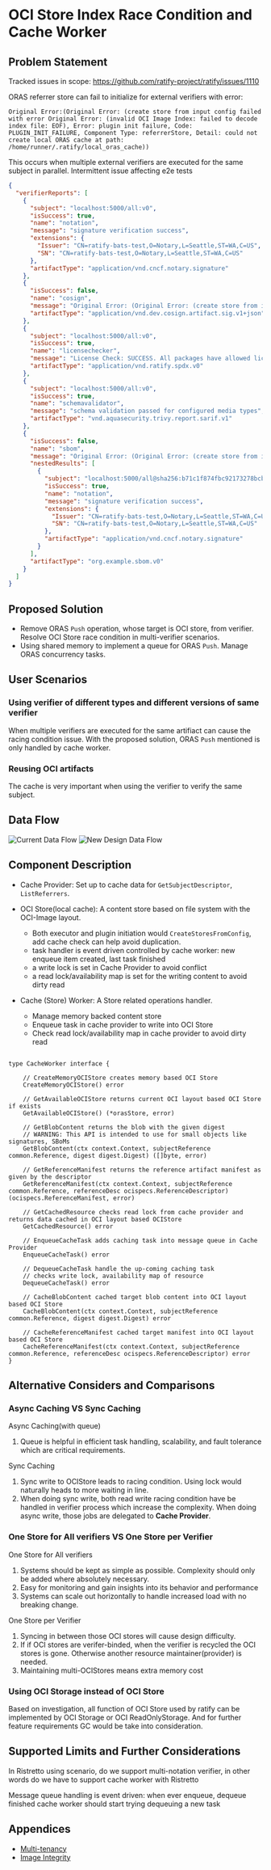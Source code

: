 # OCI Store Index Race Condition and Cache Worker

## Problem Statement

Tracked issues in scope:
<https://github.com/ratify-project/ratify/issues/1110>

ORAS referrer store can fail to initialize for external verifiers with error:

```log
Original Error:(Original Error: (create store from input config failed with error Original Error: (invalid OCI Image Index: failed to decode index file: EOF), Error: plugin init failure, Code: PLUGIN_INIT_FAILURE, Component Type: referrerStore, Detail: could not create local ORAS cache at path: /home/runner/.ratify/local_oras_cache))
```

This occurs when multiple external verifiers are executed for the same subject in parallel.
Intermittent issue affecting e2e tests

```json
{
  "verifierReports": [
    {
      "subject": "localhost:5000/all:v0",
      "isSuccess": true,
      "name": "notation",
      "message": "signature verification success",
      "extensions": {
        "Issuer": "CN=ratify-bats-test,O=Notary,L=Seattle,ST=WA,C=US",
        "SN": "CN=ratify-bats-test,O=Notary,L=Seattle,ST=WA,C=US"
      },
      "artifactType": "application/vnd.cncf.notary.signature"
    },
    {
      "isSuccess": false,
      "name": "cosign",
      "message": "Original Error: (Original Error: (create store from input config failed with error Original Error: (invalid OCI Image Index: failed to decode index file: EOF), Error: plugin init failure, Code: PLUGIN_INIT_FAILURE, Component Type: referrerStore, Detail: could not create local oras cache at path: /home/runner/.ratify/local_oras_cache), Error: verify signature failure, Code: VERIFY_SIGNATURE_FAILURE, Plugin Name: cosign, Component Type: verifier), Error: verify reference failure, Code: VERIFY_REFERENCE_FAILURE, Plugin Name: cosign, Component Type: verifier",
      "artifactType": "application/vnd.dev.cosign.artifact.sig.v1+json"
    },
    {
      "subject": "localhost:5000/all:v0",
      "isSuccess": true,
      "name": "licensechecker",
      "message": "License Check: SUCCESS. All packages have allowed licenses",
      "artifactType": "application/vnd.ratify.spdx.v0"
    },
    {
      "subject": "localhost:5000/all:v0",
      "isSuccess": true,
      "name": "schemavalidator",
      "message": "schema validation passed for configured media types",
      "artifactType": "vnd.aquasecurity.trivy.report.sarif.v1"
    },
    {
      "isSuccess": false,
      "name": "sbom",
      "message": "Original Error: (Original Error: (create store from input config failed with error Original Error: (invalid OCI Image Index: failed to decode index file: EOF), Error: plugin init failure, Code: PLUGIN_INIT_FAILURE, Component Type: referrerStore, Detail: could not create local oras cache at path: /home/runner/.ratify/local_oras_cache), Error: verify signature failure, Code: VERIFY_SIGNATURE_FAILURE, Plugin Name: sbom, Component Type: verifier), Error: verify reference failure, Code: VERIFY_REFERENCE_FAILURE, Plugin Name: sbom, Component Type: verifier",
      "nestedResults": [
        {
          "subject": "localhost:5000/all@sha256:b71c1f874fbc92173278bcb7bb44c785b167f7efa3c44b52eb48e20d540741b5",
          "isSuccess": true,
          "name": "notation",
          "message": "signature verification success",
          "extensions": {
            "Issuer": "CN=ratify-bats-test,O=Notary,L=Seattle,ST=WA,C=US",
            "SN": "CN=ratify-bats-test,O=Notary,L=Seattle,ST=WA,C=US"
          },
          "artifactType": "application/vnd.cncf.notary.signature"
        }
      ],
      "artifactType": "org.example.sbom.v0"
    }
  ]
}
```

## Proposed Solution

- Remove ORAS `Push` operation, whose target is OCI store, from verifier. Resolve OCI Store race condition in multi-verifier scenarios.
- Using shared memory to implement a queue for ORAS `Push`. Manage ORAS concurrency tasks.

## User Scenarios

### Using verifier of different types and different versions of same verifier

When multiple verifiers are executed for the same artifiact can cause the racing condition issue.
With the proposed solution, ORAS `Push` mentioned is only handled by cache worker.

### Reusing OCI artifacts

The cache is very important when using the verifier to verify the same subject.

## Data Flow

![Current Data Flow](../img/verifier-store-prev.png)
![New Design Data Flow](../img/verifier-store-new.png)

## Component Description

- Cache Provider: Set up to cache data for `GetSubjectDescriptor`, `ListReferrers`.

- OCI Store(local cache): A content store based on file system with the OCI-Image layout.
  - Both executor and plugin initiation would `CreateStoresFromConfig`, add cache check can help avoid duplication.
  - task handler is event driven controlled by cache worker: new enqueue item created, last task finished
  - a write lock is set in Cache Provider to avoid conflict
  - a read lock/availability map is set for the writing content to avoid dirty read

- Cache (Store) Worker: A Store related operations handler.
  - Manage memory backed content store
  - Enqueue task in cache provider to write into OCI Store
  - Check read lock/availability map in cache provider to avoid dirty read

```golang

type CacheWorker interface {

    // CreateMemoryOCIStore creates memory based OCI Store
    CreateMemoryOCIStore() error

    // GetAvailableOCIStore returns current OCI layout based OCI Store if exists
    GetAvailableOCIStore() (*orasStore, error)

    // GetBlobContent returns the blob with the given digest
    // WARNING: This API is intended to use for small objects like signatures, SBoMs
    GetBlobContent(ctx context.Context, subjectReference common.Reference, digest digest.Digest) ([]byte, error)

    // GetReferenceManifest returns the reference artifact manifest as given by the descriptor
    GetReferenceManifest(ctx context.Context, subjectReference common.Reference, referenceDesc ocispecs.ReferenceDescriptor) (ocispecs.ReferenceManifest, error)

    // GetCachedResource checks read lock from cache provider and returns data cached in OCI layout based OCIStore
    GetCachedResource() error

    // EnqueueCacheTask adds caching task into message queue in Cache Provider
    EnqueueCacheTask() error

    // DequeueCacheTask handle the up-coming caching task
    // checks write lock, availability map of resource
    DequeueCacheTask() error

    // CacheBlobContent cached target blob content into OCI layout based OCI Store
    CacheBlobContent(ctx context.Context, subjectReference common.Reference, digest digest.Digest) error

    // CacheReferenceManifest cached target manifest into OCI layout based OCI Store
    CacheReferenceManifest(ctx context.Context, subjectReference common.Reference, referenceDesc ocispecs.ReferenceDescriptor) error
}

```

## Alternative Considers and Comparisons

### Async Caching VS Sync Caching

Async Caching(with queue)
1. Queue is helpful in efficient task handling, scalability, and fault tolerance which are critical requirements.

Sync Caching
1. Sync write to OCIStore leads to racing condition. Using lock would naturally heads to more waiting in line.
2. When doing sync write, both read write racing condition have be handled in verifier process which increase the complexity. When doing async write, those jobs are delegated to **Cache Provider**.



### One Store for All verifiers VS One Store per Verifier

One Store for All verifiers
1. Systems should be kept as simple as possible. Complexity should only be added where absolutely necessary.
2. Easy for monitoring and gain insights into its behavior and performance
3. Systems can scale out horizontally to handle increased load with no breaking change.

One Store per Verifier
1. Syncing in between those OCI stores will cause design difficulty.
2. If if OCI stores are verifer-binded, when the verifier is recycled the OCI stores is gone. Otherwise another resource maintainer(provider) is needed.
3. Maintaining multi-OCIStores means extra memory cost

### Using OCI Storage instead of OCI Store

Based on investigation, all function of OCI Store used by ratify can be implemented by OCI Storage or OCI ReadOnlyStorage.
And for further feature requirements GC would be take into consideration.

## Supported Limits and Further Considerations

In Ristretto using scenario, do we support multi-notation verifier, in other words do we have to support cache worker with Ristretto

Message queue handling is event driven: when ever enqueue, dequeue finished cache worker should start trying dequeuing a new task

## Appendices

- [Multi-tenancy](https://ratify.dev/docs/reference/multi-tenancy)
- [Image Integrity](https://learn.microsoft.com/en-us/azure/aks/image-integrity?tabs=azure-cli#how-image-integrity-works)